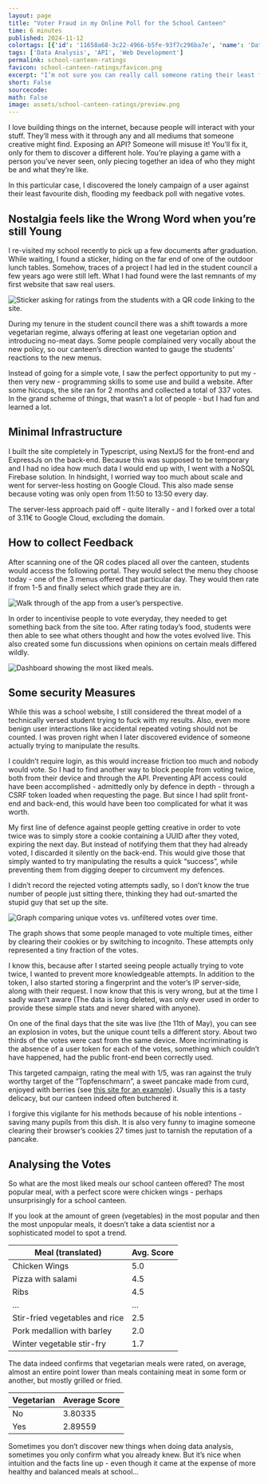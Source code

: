 ```yaml
---
layout: page
title: "Voter Fraud in my Online Poll for the School Canteen"
time: 6 minutes
published: 2024-11-12
colortags: [{'id': '11658a68-3c22-4966-b5fe-93f7c296ba7e', 'name': 'Data Analysis', 'color': 'green'}, {'id': '26e3acab-0124-4773-a185-49dd8760c91c', 'name': 'API', 'color': 'orange'}, {'id': 'b4957fab-6b30-4589-a430-e71f10a30aeb', 'name': 'Web Development', 'color': 'purple'}]
tags: ['Data Analysis', 'API', 'Web Development']
permalink: school-canteen-ratings
favicon: school-canteen-ratings/favicon.png
excerpt: "I’m not sure you can really call someone rating their least favourite dish with 1/5 in an informal poll on my website voter fraud, but I sure felt like a detective uncovering a crime while looking through my logs and analytics. It also makes me look better than saying: “I allowed voting multiple times because of lacking security.”"
short: False
sourcecode: 
math: False
image: assets/school-canteen-ratings/preview.png
---
```


I love building things on the internet, because people will interact with your stuff. They’ll mess with it through any and all mediums that someone creative might find. Exposing an API? Someone will misuse it! You’ll fix it, only for them to discover a different hole. You’re playing a game with a person you’ve never seen, only piecing together an idea of who they might be and what they’re like. 

In this particular case, I discovered the lonely campaign of a user against their least favourite dish, flooding my feedback poll with negative votes.

## Nostalgia feels like the Wrong Word when you’re still Young

I re-visited my school recently to pick up a few documents after graduation. While waiting, I found a sticker, hiding on the far end of one of the outdoor lunch tables. Somehow, traces of a project I had led in the student council a few years ago were still left. What I had found were the last remnants of my first website that saw real users.

![Sticker asking for ratings from the students with a QR code linking to the site.](/assets/school-canteen-ratings/7fe95e07ca0d296ab6621de4fbe027b8.webp)

During my tenure in the student council there was a shift towards a more vegetarian regime, always offering at least one vegetarian option and introducing no-meat days. Some people complained very vocally about the new policy, so our canteen’s direction wanted to gauge the students' reactions to the new menus.

Instead of going for a simple vote, I saw the perfect opportunity to put my - then very new - programming skills to some use and build a website. After some hiccups, the site ran for 2 months and collected a total of 337 votes. In the grand scheme of things, that wasn’t a lot of people - but I had fun and learned a lot.

## Minimal Infrastructure

I built the site completely in Typescript, using NextJS for the front-end and ExpressJs on the back-end. Because this was supposed to be temporary and I had no idea how much data I would end up with, I went with a NoSQL Firebase solution. In hindsight, I worried way too much about scale and went for server-less hosting on Google Cloud. This also made sense because voting was only open from 11:50 to 13:50 every day.

The server-less approach paid off - quite literally - and I forked over a total of 3.11€ to Google Cloud, excluding the domain.

## How to collect Feedback

After scanning one of the QR codes placed all over the canteen, students would access the following portal. They would select the menu they choose today - one of the 3 menus offered that particular day. They would then rate if from 1-5 and finally select which grade they are in.

![Walk through of the app from a user’s perspective.](/assets/school-canteen-ratings/a5d8f896a012abb25c92c8fbd8ceab86.webp)

In order to incentivise people to vote everyday, they needed to get something back from the site too. After rating today’s food, students were then able to see what others thought and how the votes evolved live. This also created some fun discussions when opinions on certain meals differed wildly.

![Dashboard showing the most liked meals.](/assets/school-canteen-ratings/e93df8d9b6adde83f81525027a7ad91b.webp)

## Some security Measures

While this was a school website, I still considered the threat model of a technically versed student trying to fuck with my results. Also, even more benign user interactions like accidental repeated voting should not be counted. I was proven right when I later discovered evidence of someone actually trying to manipulate the results.

I couldn’t require login, as this would increase friction too much and nobody would vote. So I had to find another way to block people from voting twice, both from their device and through the API. Preventing API access could have been accomplished - admittedly only by defence in depth - through a CSRF token loaded when requesting the page. But since I had split front-end and back-end, this would have been too complicated for what it was worth.

My first line of defence against people getting creative in order to vote twice was to simply store a cookie containing a UUID after they voted, expiring the next day. But instead of notifying them that they had already voted, I discarded it silently on the back-end. This would give those that simply wanted to try manipulating the results a quick “success”, while preventing them from digging deeper to circumvent my defences.

I didn’t record the rejected voting attempts sadly, so I don’t know the true number of people just sitting there, thinking they had out-smarted the stupid guy that set up the site.

![Graph comparing unique votes vs. unfiltered votes over time.](/assets/school-canteen-ratings/551da1abb8b2f5ee05c1cc8675abdd8f.webp)

The graph shows that some people managed to vote multiple times, either by clearing their cookies or by switching to incognito. These attempts only represented a tiny fraction of the votes. 

I know this, because after I started seeing people actually trying to vote twice, I wanted to prevent more knowledgeable attempts. In addition to the token, I also started storing a fingerprint and the voter’s IP server-side, along with their request. I now know that this is very wrong, but at the time I sadly wasn’t aware (The data is long deleted, was only ever used in order to provide these simple stats and never shared with anyone).

On one of the final days that the site was live (the 11th of May), you can see an explosion in votes, but the unique count tells a different story. About two thirds of the votes were cast from the same device. More incriminating is the absence of a user token for each of the votes, something which couldn’t have happened, had the public front-end been correctly used.

This targeted campaign, rating the meal with 1/5, was ran against the truly worthy target of the “Topfenschmarn”, a sweet pancake made from curd, enjoyed with berries (see [this site for an example](https://www.milch.com/de/rezepte/topfenschmarrn-mit-zwetschkenroester-88/)). Usually this is a tasty delicacy, but our canteen indeed often butchered it.

I forgive this vigilante for his methods because of his noble intentions - saving many pupils from this dish. It is also very funny to imagine someone clearing their browser’s cookies 27 times just to tarnish the reputation of a pancake.

## Analysing the Votes

So what are the most liked meals our school canteen offered? The most popular meal, with a perfect score were chicken wings - perhaps unsurprisingly for a school canteen. 

If you look at the amount of green (vegetables) in the most popular and then the most unpopular meals, it doesn’t take a data scientist nor a sophisticated model to spot a trend.

 | Meal (translated) | Avg. Score | 
 | ---- | ---- | 
 | Chicken Wings | 5.0 | 
 | Pizza with salami | 4.5 | 
 | Ribs | 4.5 | 
 | … | … | 
 | Stir-fried vegetables and rice | 2.5 | 
 | Pork medallion with barley | 2.0 | 
 | Winter vegetable stir-fry | 1.7 | 

The data indeed confirms that vegetarian meals were rated, on average, almost an entire point lower than meals containing meat in some form or another, but mostly grilled or fried.

 | Vegetarian | Average Score | 
 | ---- | ---- | 
 | No | 3.80335 | 
 | Yes | 2.89559 | 

Sometimes you don’t discover new things when doing data analysis, sometimes you only confirm what you already knew. But it’s nice when intuition and the facts line up - even though it came at the expense of more healthy and balanced meals at school…

<br/>

<br/>

